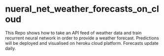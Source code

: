 # nueral_net_weather_forecasts_on_cloud
This Repo shows how to take an API feed of weather data and train recurrent neural network in order to provide a weather forecast. Predictions will be deployed and visualised on heroku cloud platform. Forecasts update daily.

